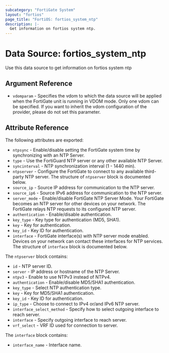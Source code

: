 ```yaml
---
subcategory: "FortiGate System"
layout: "fortios"
page_title: "FortiOS: fortios_system_ntp"
description: |-
  Get information on fortios system ntp.
---
```


# Data Source: fortios_system_ntp
Use this data source to get information on fortios system ntp

## Argument Reference


* `vdomparam` - Specifies the vdom to which the data source will be applied when the FortiGate unit is running in VDOM mode. Only one vdom can be specified. If you want to inherit the vdom configuration of the provider, please do not set this parameter.


## Attribute Reference

The following attributes are exported:

* `ntpsync` - Enable/disable setting the FortiGate system time by synchronizing with an NTP Server.
* `type` - Use the FortiGuard NTP server or any other available NTP Server.
* `syncinterval` - NTP synchronization interval (1 - 1440 min).
* `ntpserver` - Configure the FortiGate to connect to any available third-party NTP server. The structure of `ntpserver` block is documented below.
* `source_ip` - Source IP address for communication to the NTP server.
* `source_ip6` - Source IPv6 address for communication to the NTP server.
* `server_mode` - Enable/disable FortiGate NTP Server Mode. Your FortiGate becomes an NTP server for other devices on your network. The FortiGate relays NTP requests to its configured NTP server.
* `authentication` - Enable/disable authentication.
* `key_type` - Key type for authentication (MD5, SHA1).
* `key` - Key for authentication.
* `key_id` - Key ID for authentication.
* `interface` - FortiGate interface(s) with NTP server mode enabled. Devices on your network can contact these interfaces for NTP services. The structure of `interface` block is documented below.

The `ntpserver` block contains:

* `id` - NTP server ID.
* `server` - IP address or hostname of the NTP Server.
* `ntpv3` - Enable to use NTPv3 instead of NTPv4.
* `authentication` - Enable/disable MD5/SHA1 authentication.
* `key_type` - Select NTP authentication type.
* `key` - Key for MD5/SHA1 authentication.
* `key_id` - Key ID for authentication.
* `ip_type` - Choose to connect to IPv4 or/and IPv6 NTP server.
* `interface_select_method` - Specify how to select outgoing interface to reach server.
* `interface` - Specify outgoing interface to reach server.
* `vrf_select` - VRF ID used for connection to server.

The `interface` block contains:

* `interface_name` - Interface name.

